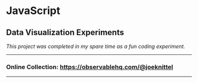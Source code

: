# JavaScript
## Data Visualization Experiments

*This project was completed in my spare time as a fun coding experiment.*



<hr>

### Online Collection: <a href = "https://observablehq.com/@joeknittel">https://observablehq.com/@joeknittel</a>

<hr>

